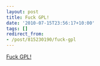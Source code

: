 ```yaml
---
layout: post
title: Fuck GPL!
date: '2010-07-15T23:56:17+10:00'
tags: []
redirect_from:
- /post/815230190/fuck-gpl
---
```

[Fuck GPL!](http://fuckgpl.com/)
